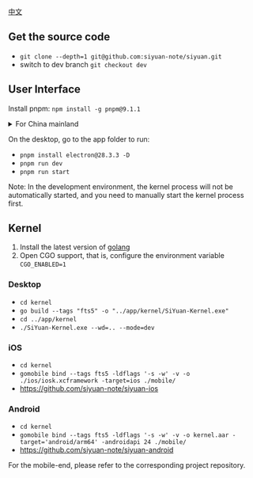 [中文](CONTRIBUTING_zh_CN.md)

## Get the source code

* `git clone --depth=1 git@github.com:siyuan-note/siyuan.git`
* switch to dev branch `git checkout dev`

## User Interface

Install pnpm: `npm install -g pnpm@9.1.1`

<details>
<summary>For China mainland</summary>

Set the Electron mirror environment variable and install Electron:

* macOS/Linux: `ELECTRON_MIRROR=https://npmmirror.com/mirrors/electron/ pnpm install electron@28.3.3 -D`
* Windows:
    * `SET ELECTRON_MIRROR=https://npmmirror.com/mirrors/electron/`
    * `pnpm install electron@28.3.3 -D`

NPM mirror:

* Use npmmirror China mirror repository `pnpm --registry https://registry.npmmirror.com/ i`
* Revert to using official repository `pnpm --registry https://registry.npmjs.org i`

</details>

On the desktop, go to the app folder to run:

* `pnpm install electron@28.3.3 -D`
* `pnpm run dev`
* `pnpm run start`

Note: In the development environment, the kernel process will not be automatically started, and you need to manually start the kernel process first.

## Kernel

1. Install the latest version of [golang](https://go.dev/)
2. Open CGO support, that is, configure the environment variable `CGO_ENABLED=1`

### Desktop

* `cd kernel`
* `go build --tags "fts5" -o "../app/kernel/SiYuan-Kernel.exe"`
* `cd ../app/kernel`
* `./SiYuan-Kernel.exe --wd=.. --mode=dev`

### iOS

* `cd kernel`
* `gomobile bind --tags fts5 -ldflags '-s -w' -v -o ./ios/iosk.xcframework -target=ios ./mobile/`
* https://github.com/siyuan-note/siyuan-ios

### Android

* `cd kernel`
* `gomobile bind --tags fts5 -ldflags '-s -w' -v -o kernel.aar -target='android/arm64' -androidapi 24 ./mobile/`
* https://github.com/siyuan-note/siyuan-android

For the mobile-end, please refer to the corresponding project repository.
